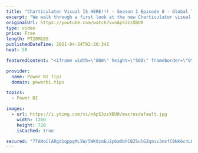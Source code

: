 ```yaml
---
title: "Charticulator Visual IS HERE!!! - Season 1 Episode 8 - Global Trade Chart"
excerpt: "We walk through a first look at the new Charticulator visual from Microsoft Power BI team.    This video we are exploring the Microsoft Tutorial for Global Trade https://charticulator.com/gallery/global_trade_of_natural_resources.html  Official blog post about the visual: https://powerbi.microsoft.com/en-us/blog/announcing-the-new-charticulator-visual-public-preview/"
originalUrl: https://youtube.com/watch?v=nApS3zzXBU0
type: video
price: Free
length: PT20M18S
publishedDateTime: 2021-04-24T02:20:34Z
heat: 50

featuredContent: "<iframe width=\"800\" height=\"500\" frameborder=\"0\" src=\"https://www.youtube.com/embed/nApS3zzXBU0\" allow=\"accelerometer; autoplay; encrypted-media; gyroscope; picture-in-picture\" allowfullscreen></iframe>"

provider:
  name: Power BI Tips
  domain: powerbi.tips

topics:
  - Power BI

images:
  - url: https://i.ytimg.com/vi/nApS3zzXBU0/maxresdefault.jpg
    width: 1280
    height: 720
    isCached: true

secured: "7TAWoClARgd1qppgML5W/5WKOzmEu2p6aObhCBZSulGZqmiv3msfCBNk6cnL8KXLKHOalwCD4/81IsJ4dgSRoCIgszaQv40OD99kHkmc25FgKkwDWUiy5cwRBi2mCltS9B/55cm1wpRJwsKon6Td/BE1TxrWMfbtomDVsBF4rH0aWrKyYy4FeOJ4TXUiYKQEHDs/pbCE3iI6Dx3pfDvh/M2hwCRHMdmtnQhi4gwUFDYNu0tBB6zk5GlgmMkB3wivNM1zicMBQ/MZWIBB1UD9AGDTZswl4T/gJIBCBWWL6kX/xXnJQh8zmEGj7TbYa3J4Dc21v9yxqNySGPCDDEqkKgn7gAkF2FEoCPKgZSIPpTk9/q+le+4acpAE3eVgtNmAgSPcozK4aqjy2+Im+io2xL7JCnczVJW0Wv6A8I+CvWI=;fh386OKCfIxmAbS2rtCbbQ=="
---
```


